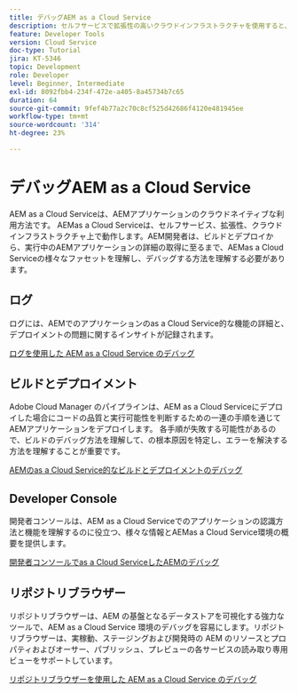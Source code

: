 ```yaml
---
title: デバッグAEM as a Cloud Service
description: セルフサービスで拡張性の高いクラウドインフラストラクチャを使用すると、AEMの開発者は、AEMas a Cloud Serviceの様々なファセットを理解し、デバッグする方法を理解し、ビルドとデプロイから、実行中のAEMアプリケーションの詳細の取得に至るまで理解する必要があります。
feature: Developer Tools
version: Cloud Service
doc-type: Tutorial
jira: KT-5346
topic: Development
role: Developer
level: Beginner, Intermediate
exl-id: 8092fbb4-234f-472e-a405-8a45734b7c65
duration: 64
source-git-commit: 9fef4b77a2c70c8cf525d42686f4120e481945ee
workflow-type: tm+mt
source-wordcount: '314'
ht-degree: 23%

---
```


# デバッグAEM as a Cloud Service

AEM as a Cloud Serviceは、AEMアプリケーションのクラウドネイティブな利用方法です。 AEMas a Cloud Serviceは、セルフサービス、拡張性、クラウドインフラストラクチャ上で動作します。AEM開発者は、ビルドとデプロイから、実行中のAEMアプリケーションの詳細の取得に至るまで、AEMas a Cloud Serviceの様々なファセットを理解し、デバッグする方法を理解する必要があります。

## ログ

ログには、AEMでのアプリケーションのas a Cloud Service的な機能の詳細と、デプロイメントの問題に関するインサイトが記録されます。

[ログを使用した AEM as a Cloud Service のデバッグ](./logs.md)

## ビルドとデプロイメント

Adobe Cloud Manager のパイプラインは、AEM as a Cloud Serviceにデプロイした場合にコードの品質と実行可能性を判断するための一連の手順を通じてAEMアプリケーションをデプロイします。 各手順が失敗する可能性があるので、ビルドのデバッグ方法を理解して、の根本原因を特定し、エラーを解決する方法を理解することが重要です。

[AEMのas a Cloud Service的なビルドとデプロイメントのデバッグ](./build-and-deployment.md)

## Developer Console

開発者コンソールは、AEM as a Cloud Serviceでのアプリケーションの認識方法と機能を理解するのに役立つ、様々な情報とAEMas a Cloud Service環境の概要を提供します。

[開発者コンソールでas a Cloud ServiceしたAEMのデバッグ](./developer-console.md)

## リポジトリブラウザー

リポジトリブラウザーは、AEM の基盤となるデータストアを可視化する強力なツールで、AEM as a Cloud Service 環境のデバッグを容易にします。リポジトリブラウザーは、実稼動、ステージングおよび開発時の AEM のリソースとプロパティおよびオーサー、パブリッシュ、プレビューの各サービスの読み取り専用ビューをサポートしています。

[リポジトリブラウザーを使用した AEM as a Cloud Service のデバッグ](./repository-browser.md)
